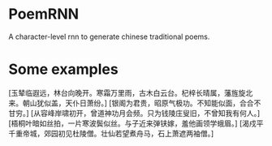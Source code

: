 # PoemRNN
A character-level rnn to generate chinese traditional poems.

# Some examples
[玉辇临遐远，林台向晚开。寒霜万里雨，古木白云台。杞梓长晴属，藩旌旋北来。朝山犹似盖，天仆日萧纷。]
[银阁为君贵，昭原气极功。不知能似面，合合不甘穷。]
[从容峰岸啸初开，曾道神功月会频。只为钱陵庄叟旧，不曾知我有何人。]
[梧桐叶暗如丝拍，一片寒波鬓似丝。与子近来弹铗嫁，羞他画领学蛾眉。]
[渴戍平千重帝城，郊园初见杜陵僧。壮仙若望煮舟马，石上萧遮两袖僧。]
